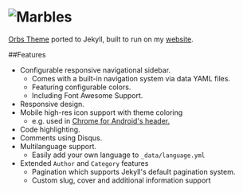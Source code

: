 # ![Marbles](https://cloud.githubusercontent.com/assets/544444/7550041/4b4e508c-f652-11e4-8fdf-e872ce345198.png)
[Orbs Theme](//github.com/StevenThuriot/Orbs/) ported to Jekyll, built to run on my [website](http://steven.thuriot.be/).

##Features
* Configurable responsive navigational sidebar.
    * Comes with a built-in navigation system via data YAML files.
    * Featuring configurable colors.
    * Including Font Awesome Support.
* Responsive design.
* Mobile high-res icon support with theme coloring
    * e.g. used in [Chrome for Android's header.](https://developers.google.com/web/updates/2014/11/Support-for-theme-color-in-Chrome-39-for-Android)
* Code highlighting.
* Comments using Disqus.
* Multilanguage support.
    * Easily add your own language to `_data/language.yml`
* Extended `Author` and `Category` features
    * Pagination which supports Jekyll's default pagination system.
    * Custom slug, cover and additional information support
